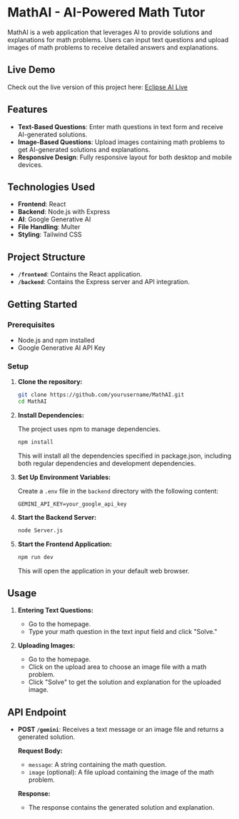 # MathAI - AI-Powered Math Tutor

MathAI is a web application that leverages AI to provide solutions and explanations for math problems. Users can input text questions and upload images of math problems to receive detailed answers and explanations.
## Live Demo

Check out the live version of this project here: [Eclipse AI Live](https://mathai-livid.vercel.app)

## Features

- **Text-Based Questions**: Enter math questions in text form and receive AI-generated solutions.
- **Image-Based Questions**: Upload images containing math problems to get AI-generated solutions and explanations.
- **Responsive Design**: Fully responsive layout for both desktop and mobile devices.

## Technologies Used

- **Frontend**: React
- **Backend**: Node.js with Express
- **AI**: Google Generative AI
- **File Handling**: Multer
- **Styling**: Tailwind CSS

## Project Structure

- **`/frontend`**: Contains the React application.
- **`/backend`**: Contains the Express server and API integration.

## Getting Started

### Prerequisites

- Node.js and npm installed
- Google Generative AI API Key

### Setup

1. **Clone the repository:**

    ```bash
    git clone https://github.com/yourusername/MathAI.git
    cd MathAI
    ```

2. **Install  Dependencies:**

   The project uses npm  to manage dependencies.

    ```bash
    npm install
    ```
    This will install all the dependencies specified in package.json, including both regular dependencies and development dependencies.

3. **Set Up Environment Variables:**

    Create a `.env` file in the `backend` directory with the following content:

    ```env
    GEMINI_API_KEY=your_google_api_key
    ```

4. **Start the Backend Server:**

    ```bash
    node Server.js
    ```


5. **Start the Frontend Application:**

    ```bash
    npm run dev
    ```

    This will open the application in your default web browser.

## Usage

1. **Entering Text Questions:**

    - Go to the homepage.
    - Type your math question in the text input field and click "Solve."

2. **Uploading Images:**

    - Go to the homepage.
    - Click on the upload area to choose an image file with a math problem.
    - Click "Solve" to get the solution and explanation for the uploaded image.

## API Endpoint

- **POST `/gemini`**: Receives a text message or an image file and returns a generated solution.

    **Request Body:**
    
    - `message`: A string containing the math question.
    - `image` (optional): A file upload containing the image of the math problem.

    **Response:**

    - The response contains the generated solution and explanation.

